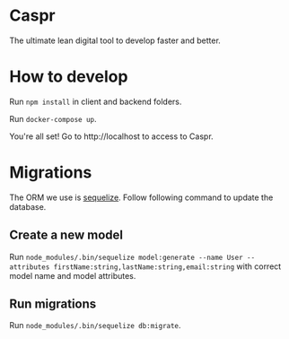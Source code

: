 # Caspr

The ultimate lean digital tool to develop faster and better.

# How to develop

Run `npm install` in client and backend folders.

Run `docker-compose up`.

You're all set! Go to http://localhost to access to Caspr.

# Migrations

The ORM we use is [sequelize](http://docs.sequelizejs.com). Follow following command to update the database.

## Create a new model

Run `node_modules/.bin/sequelize model:generate --name User --attributes firstName:string,lastName:string,email:string` with correct model name and model attributes.

## Run migrations

Run `node_modules/.bin/sequelize db:migrate`.

